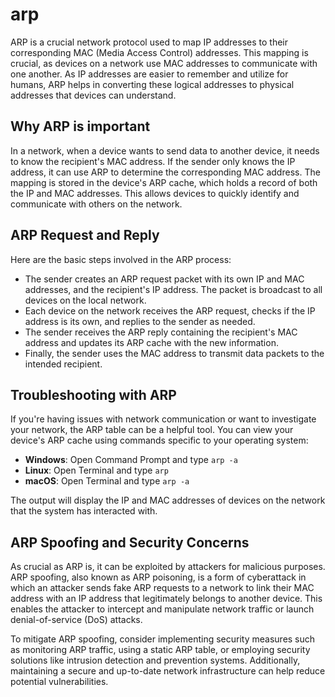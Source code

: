 # arp

ARP is a crucial network protocol used to map IP addresses to their corresponding MAC (Media Access Control) addresses. This mapping is crucial, as devices on a network use MAC addresses to communicate with one another. As IP addresses are easier to remember and utilize for humans, ARP helps in converting these logical addresses to physical addresses that devices can understand.

## Why ARP is important

In a network, when a device wants to send data to another device, it needs to know the recipient's MAC address. If the sender only knows the IP address, it can use ARP to determine the corresponding MAC address. The mapping is stored in the device's ARP cache, which holds a record of both the IP and MAC addresses. This allows devices to quickly identify and communicate with others on the network.

## ARP Request and Reply

Here are the basic steps involved in the ARP process:

- The sender creates an ARP request packet with its own IP and MAC addresses, and the recipient's IP address. The packet is broadcast to all devices on the local network.
- Each device on the network receives the ARP request, checks if the IP address is its own, and replies to the sender as needed.
- The sender receives the ARP reply containing the recipient's MAC address and updates its ARP cache with the new information.
- Finally, the sender uses the MAC address to transmit data packets to the intended recipient.

## Troubleshooting with ARP

If you're having issues with network communication or want to investigate your network, the ARP table can be a helpful tool. You can view your device's ARP cache using commands specific to your operating system:

- **Windows**: Open Command Prompt and type `arp -a`
- **Linux**: Open Terminal and type `arp`
- **macOS**: Open Terminal and type `arp -a`

The output will display the IP and MAC addresses of devices on the network that the system has interacted with.

## ARP Spoofing and Security Concerns

As crucial as ARP is, it can be exploited by attackers for malicious purposes. ARP spoofing, also known as ARP poisoning, is a form of cyberattack in which an attacker sends fake ARP requests to a network to link their MAC address with an IP address that legitimately belongs to another device. This enables the attacker to intercept and manipulate network traffic or launch denial-of-service (DoS) attacks.

To mitigate ARP spoofing, consider implementing security measures such as monitoring ARP traffic, using a static ARP table, or employing security solutions like intrusion detection and prevention systems. Additionally, maintaining a secure and up-to-date network infrastructure can help reduce potential vulnerabilities.